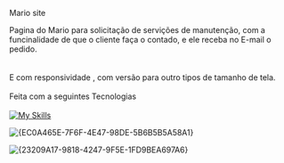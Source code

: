 Mario site


Pagina do Mario para solicitação de servições de manutenção, com a funcinalidade de que o cliente faça o contado, e ele receba no E-mail o pedido.
<br>
<br>
<br>
E com responsividade , com versão para outro tipos de tamanho de tela.
<br>
<br>
Feita com a seguintes Tecnologias 
<br>
<br>
[![My Skills](https://skillicons.dev/icons?i=js,html,css)](https://skillicons.dev)

![{EC0A465E-7F6F-4E47-98DE-5B6B5B5A58A1}](https://github.com/user-attachments/assets/d59ec019-f77e-4b84-815d-e0765d7035df)


![{23209A17-9818-4247-9F5E-1FD9BEA697A6}](https://github.com/user-attachments/assets/8bd8f491-53f0-4cd2-ae31-9074f3ebf463)
